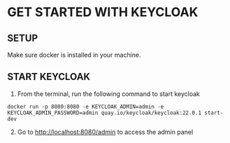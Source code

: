 # GET STARTED WITH KEYCLOAK

## SETUP

Make sure docker is installed in your machine.

## START KEYCLOAK

1. From the terminal, run the following command to start keycloak

```shell
docker run -p 8080:8080 -e KEYCLOAK_ADMIN=admin -e KEYCLOAK_ADMIN_PASSWORD=admin quay.io/keycloak/keycloak:22.0.1 start-dev
```

2. Go to <http://localhost:8080/admin> to access the admin panel
